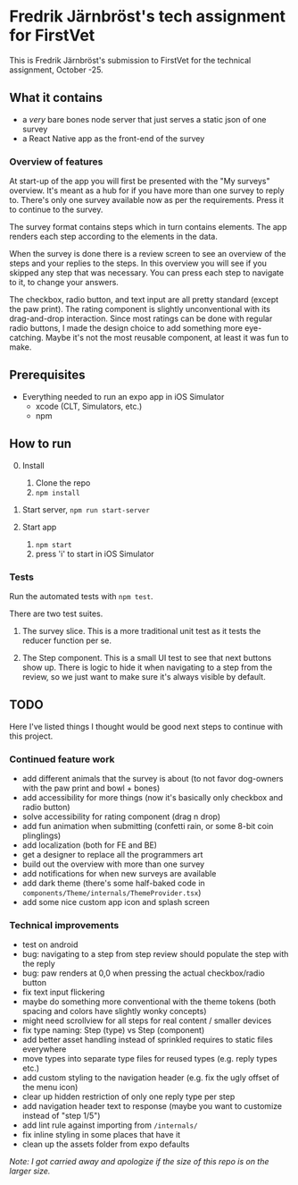 # Fredrik Järnbröst's tech assignment for FirstVet

This is Fredrik Järnbröst's submission to FirstVet for the technical assignment, October -25.

## What it contains

- a _very_ bare bones node server that just serves a static json of one survey
- a React Native app as the front-end of the survey

### Overview of features

At start-up of the app you will first be presented with the "My surveys" overview. It's meant as a hub for if you have more than one survey to reply to. There's only one survey available now as per the requirements. Press it to continue to the survey.

The survey format contains steps which in turn contains elements. The app renders each step according to the elements in the data.

When the survey is done there is a review screen to see an overview of the steps and your replies to the steps. In this overview you will see if you skipped any step that was necessary. You can press each step to navigate to it, to change your answers.

The checkbox, radio button, and text input are all pretty standard (except the paw print). The rating component is slightly unconventional with its drag-and-drop interaction. Since most ratings can be done with regular radio buttons, I made the design choice to add something more eye-catching. Maybe it's not the most reusable component, at least it was fun to make.

## Prerequisites

- Everything needed to run an expo app in iOS Simulator
  - xcode (CLT, Simulators, etc.)
  - npm

## How to run

0. Install

   1. Clone the repo
   2. `npm install`

1. Start server, `npm run start-server`

2. Start app

   1. `npm start`
   2. press 'i' to start in iOS Simulator

### Tests

Run the automated tests with `npm test`.

There are two test suites.

1. The survey slice. This is a more traditional unit test as it tests the reducer function per se.

2. The Step component. This is a small UI test to see that next buttons show up. There is logic to hide it when navigating to a step from the review, so we just want to make sure it's always visible by default.

## TODO

Here I've listed things I thought would be good next steps to continue with this project.

### Continued feature work

- add different animals that the survey is about (to not favor dog-owners with the paw print and bowl + bones)
- add accessibility for more things (now it's basically only checkbox and radio button)
- solve accessibility for rating component (drag n drop)
- add fun animation when submitting (confetti rain, or some 8-bit coin plinglings)
- add localization (both for FE and BE)
- get a designer to replace all the programmers art
- build out the overview with more than one survey
- add notifications for when new surveys are available
- add dark theme (there's some half-baked code in `components/Theme/internals/ThemeProvider.tsx`)
- add some nice custom app icon and splash screen

### Technical improvements

- test on android
- bug: navigating to a step from step review should populate the step with the reply
- bug: paw renders at 0,0 when pressing the actual checkbox/radio button
- fix text input flickering
- maybe do something more conventional with the theme tokens (both spacing and colors have slightly wonky concepts)
- might need scrollview for all steps for real content / smaller devices
- fix type naming: Step (type) vs Step (component)
- add better asset handling instead of sprinkled requires to static files everywhere
- move types into separate type files for reused types (e.g. reply types etc.)
- add custom styling to the navigation header (e.g. fix the ugly offset of the menu icon)
- clear up hidden restriction of only one reply type per step
- add navigation header text to response (maybe you want to customize instead of "step 1/5")
- add lint rule against importing from `/internals/`
- fix inline styling in some places that have it
- clean up the assets folder from expo defaults

_Note: I got carried away and apologize if the size of this repo is on the larger size._
